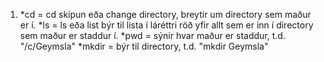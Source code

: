 1. *cd = cd skipun eða change directory, breytir um directory sem maður er í.
   *ls = ls eða list býr til lista í láréttri röð yfir allt sem er inn í 
   directory sem maður er staddur í.
   *pwd = sýnir hvar maður er staddur, t.d. "/c/Geymsla"
   *mkdir = býr til directory, t.d. "mkdir Geymsla"

